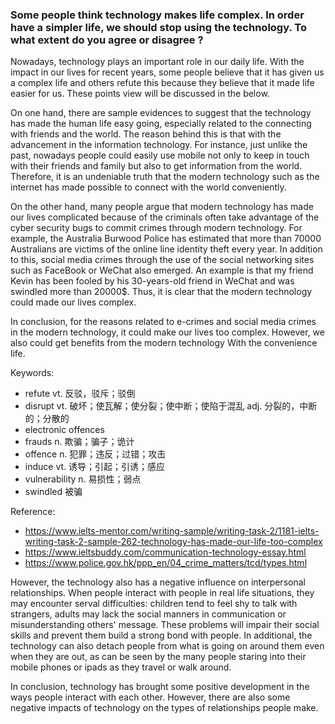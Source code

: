 ### Some people think technology makes life complex. In order have a simpler life, we should stop using the technology. To what extent do you agree or disagree ?

Nowadays, technology plays an important role in our daily life. With the impact in our lives for recent years, some people believe that it has given us a complex life and others refute this because they believe that it made life easier for us. These points view will be discussed in the below.

On one hand, there are sample evidences to suggest that the technology has made the human life easy going, especially related to the connecting with friends and the world. The reason behind this is that with the advancement in the information technology. For instance, just unlike the past, nowadays people could easily use mobile not only to keep in touch with their friends and family but also to get information from the world. Therefore, it is an undeniable truth that the modern technology such as the internet has made possible to connect with the world conveniently.

On the other hand, many people argue that modern technology has made our lives complicated because of the criminals often take advantage of the cyber security bugs to commit crimes through modern technology. For example, the Australia Burwood Police has estimated that more than 70000 Australians are victims of the online line identity theft every year. In addition to this, social media crimes through the use of the social networking sites such as FaceBook or WeChat also emerged. An example is that my friend Kevin has been fooled by his 30-years-old friend in WeChat and was swindled more than 20000$. Thus, it is clear that the modern technology could made our lives complex.

In conclusion, for the reasons related to e-crimes and social media crimes in the modern technology, it could make our lives too complex. However, we also could get benefits from the modern technology With the convenience life.


Keywords:
- refute vt. 反驳，驳斥；驳倒
- disrupt vt. 破坏；使瓦解；使分裂；使中断；使陷于混乱  adj. 分裂的，中断的；分散的
- electronic offences
- frauds n. 欺骗；骗子；诡计
- offence n. 犯罪；违反；过错；攻击
- induce vt. 诱导；引起；引诱；感应
- vulnerability n. 易损性；弱点
- swindled 被骗

Reference:
- https://www.ielts-mentor.com/writing-sample/writing-task-2/1181-ielts-writing-task-2-sample-262-technology-has-made-our-life-too-complex
- https://www.ieltsbuddy.com/communication-technology-essay.html
- https://www.police.gov.hk/ppp_en/04_crime_matters/tcd/types.html

However, the technology also has a negative influence on interpersonal relationships. When people interact with people in real life situations, they may encounter serval difficulties: children tend to feel shy to talk with strangers, adults may lack the social manners in communication or misunderstanding others' message. These problems will impair their social skills and prevent them build a strong bond with people. In additional, the technology can also detach people from what is going on around them even when they are out, as can be seen by the many people staring into their mobile phones or ipads as they travel or walk around.

In conclusion, technology has brought some positive development in the ways people interact with each other. However, there are also some negative impacts of technology on the types of relationships people make.
